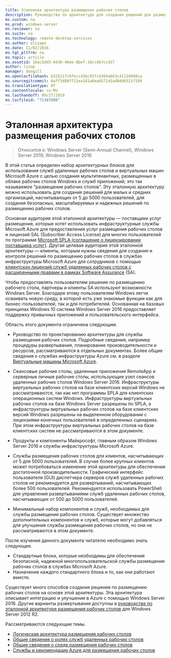 ```yaml
---
title: Эталонная архитектура размещения рабочих столов
description: Руководство по архитектуре для создания решений для размещения рабочих столов с помощью служб удаленных рабочих столов и Azure.
ms.custom: na
ms.prod: windows-server
ms.reviewer: na
ms.suite: na
ms.technology: remote-desktop-services
ms.author: elizapo
ms.date: 11/02/2016
ms.tgt_pltfrm: na
ms.topic: article
ms.assetid: 1bac5dd3-8430-46ee-8bef-10cc4b7cc437
author: lizap
manager: dongill
ms.openlocfilehash: b325117c6fecc41bc91fc4384a663c4112d9ddca
ms.sourcegitcommit: 6aff3d88ff22ea141a6ea6572a5ad8dd6321f199
ms.translationtype: HT
ms.contentlocale: ru-RU
ms.lasthandoff: 09/27/2019
ms.locfileid: "71387898"
---
```

# <a name="desktop-hosting-reference-architecture"></a>Эталонная архитектура размещения рабочих столов

>Относится к: Windows Server (Semi-Annual Channel), Windows Server 2019, Windows Server 2016

В этой статье определен набор архитектурных блоков для использования служб удаленных рабочих столов и виртуальных машин Microsoft Azure с целью создания мультитенантных, размещенных в облаке рабочих столов Windows и служб приложений; это так называемое "размещение рабочих столов". Эту эталонную архитектуру можно использовать для создания решений для малых и средних организаций, насчитывающих от 5 до 5000 пользователей, для создания безопасных, масштабируемых и надежных решений по размещению рабочих столов.    
  
Основная аудитория этой эталонной архитектуры — поставщики услуг размещения, которые хотят использовать инфраструктурные службы Microsoft Azure для предоставления услуг размещения рабочих столов и лицензий SAL (Subscriber Access License) для многих пользователей по программе [Microsoft SPLA (соглашение о лицензировании поставщика услуг)](https://www.microsoft.com/hosting/en/us/licensing/splabenefits.aspx). Другая целевая аудитория этой эталонной архитектуры — клиенты, которым нужны сведения для создания и контроля решений по размещению рабочих столов в службах инфраструктуры Microsoft Azure для сотрудников с помощью [клиентских лицензий служб удаленных рабочих столов с расширенными правами в рамках Software Assurance](https://download.microsoft.com/download/6/B/A/6BA3215A-C8B5-4AD1-AA8E-6C93606A4CFB/Windows_Server_2012_R2_Remote_Desktop_Services_Licensing_Datasheet.pdf) (SA).   
  
Чтобы предоставлять пользователям решение по размещению рабочего стола, партнеры и клиенты SA используют возможности Windows Server. Благодаря этому пользователям Windows легче осваивать новую среду, в которой есть уже знакомые функции как для бизнес-пользователей, так и для потребителей. Основанная на базовых принципах Windows 10 система Windows Server 2016 предоставляет поддержку привычных приложений и пользовательского интерфейса.    
  
Область этого документа ограничена следующим.   
  
* Руководство по проектированию архитектуры для службы размещения рабочих столов. Подробные сведения, например процедуры развертывания, планирование производительности и ресурсов, рассматриваются в отдельных документах. Более общие сведения о службах инфраструктуры Azure см. в разделе [Виртуальные машины Microsoft Azure](https://azure.microsoft.com/documentation/services/virtual-machines/).   
  
* Сеансовые рабочие столы, удаленные приложения RemoteApp и серверные личные рабочие столы, использующие узел сеансов удаленных рабочих столов Windows Server 2016. Инфраструктуры виртуальных рабочих столов на базе клиентских версий Windows не рассматриваются, так как нет программы SPLA для клиентских операционных систем Windows. Инфраструктуры виртуальных рабочих столов на базе Windows Server разрешены по SPLA, а инфраструктуры виртуальных рабочих столов на базе клиентских версий Windows разрешены на выделенном оборудовании с лицензиями конечных пользователей в определенных сценариях. При этом инфраструктуры виртуальных рабочих столов на базе клиентских систем не рассматриваются в этом документе.   
  
* Продукты и компоненты Майкрософт, главным образом Windows Server 2016 и службы инфраструктуры Microsoft Azure.   
  
* Службы размещения рабочих столов для клиентов, насчитывающих от 5 для 5000 пользователей.   В случае более крупных клиентов может потребоваться изменение этой архитектуры для обеспечения достаточной производительности. Графический интерфейс пользователя (GUI) диспетчера серверов служб удаленных рабочих столов не рекомендуется для развертываний, насчитывающих более 500 пользователей. Рекомендуется использовать PowerShell для управления развертываниями служб удаленных рабочих столов, насчитывающих от 500 до 5000 пользователей.   
  
* Минимальный набор компонентов и служб, необходимых для службы размещения рабочих столов. Существует множество дополнительных компонентов и служб, которые могут добавляться для улучшения службы размещения рабочих столов, но они не рассматриваются в этом документе.    
  
После изучения данного документа читателю необходимо знать следующее.   
- Стандартные блоки, которые необходимы для обеспечения безопасной, надежной многопользовательской службы размещения рабочих столов в службах Microsoft Azure.  
- Назначение каждого стандартного блока и то, как они работают вместе.  
  
Существует много способов создания решения по размещению рабочих столов на основе этой архитектуры. Эта архитектура описывает интеграцию и улучшения в Azure с помощью Windows Server 2016. Другие варианты развертывания доступны в [руководстве по эталонной архитектуре размещения рабочих столов](https://go.microsoft.com/fwlink/p/?LinkId=517389) для Windows Server 2012 R2.    
  
Рассматриваются следующие темы.  
- [Логическая архитектура размещения рабочих столов](Desktop-hosting-logical-architecture.md)  
- [Общие сведения о ролях служб удаленных рабочих столов](Understanding-RDS-roles.md)
- [Общие сведения о среде размещения рабочих столов](Understanding-the-desktop-hosting-environment.md)  
- [Службы и рекомендации Azure для размещения рабочих столов](Azure-services-and-considerations-for-desktop-hosting.md)
  
 


